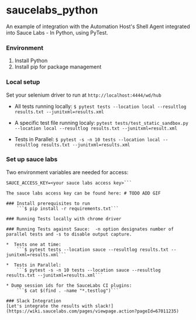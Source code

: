 # saucelabs_python
An example of integration with the Automation Host's Shell Agent integrated into Sauce Labs - In Python, using PyTest.

### Environment
1. Install Python
2. Install pip for package management

### Local setup
Set your selenium driver to run at `http://localhost:4444/wd/hub`

*   All tests running locally:
    ```$ pytest tests --location local --resultlog results.txt --junitxml=results.xml```

*   A specific test file running localy:
    ```pytest tests/test_static_sandbox.py --location local --resultlog results.txt --junitxml=result.xml```

*   Tests in Parallel:
    ```$ pytest -s -n 10 tests --location local --resultlog results.txt --junitxml=results.xml```


### Set up sauce labs
Two environment variables are needed for access:
```SAUCE_USERNAME=<your sauce labs username>
SAUCE_ACCESS_KEY=<your sauce labs access key>```

The sauce labs access key can be found here: # TODO ADD GIF

### Install prerequisites to run
    ```$ pip install -r requirements.txt```

### Running Tests locally with chrome driver

### Running Tests against Sauce:  -n option designates number of parallel tests and -s to disable output capture.

*  Tests one at time:
    ```$ pytest tests --location sauce --resultlog results.txt --junitxml=results.xml```

*  Tests in Parallel:
    ```$ pytest -s -n 10 tests --location sauce --resultlog results.txt --junitxml=results.xml```

* Dump session ids for the SauceLabs CI plugins:
    ```$ cat $(find . -name "*.testlog")```

### Slack Integration
[Let's integrate the results with slack!](https://wiki.saucelabs.com/pages/viewpage.action?pageId=67011235)
